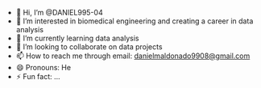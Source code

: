 - 👋 Hi, I’m @DANIEL995-04
- 👀 I’m interested in biomedical engineering and creating a career in data analysis
- 🌱 I’m currently learning data analysis
- 💞️ I’m looking to collaborate on data projects
- 📫 How to reach me through email: danielmaldonado9908@gmail.com
- 😄 Pronouns: He
- ⚡ Fun fact: ...

<!---
DANIEL995-04/DANIEL995-04 is a ✨ special ✨ repository because its `README.md` (this file) appears on your GitHub profile.
You can click the Preview link to take a look at your changes.
--->
